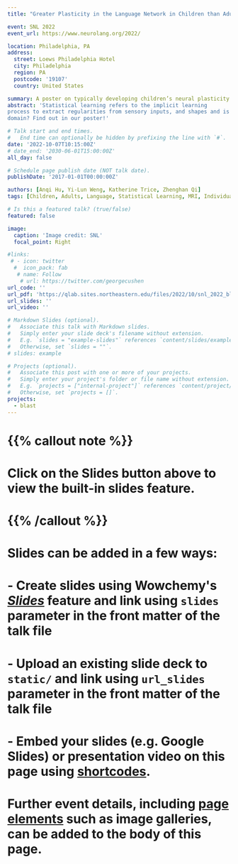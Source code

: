 ```yaml
---
title: "Greater Plasticity in the Language Network in Children than Adults During Statistical Learning"

event: SNL 2022
event_url: https://www.neurolang.org/2022/

location: Philadelphia, PA
address:
  street: Loews Philadelphia Hotel
  city: Philadelphia
  region: PA
  postcode: '19107'
  country: United States

summary: A poster on typically developing children’s neural plasticity during statistical learning.
abstract: 'Statistical learning refers to the implicit learning
process to extract regularities from sensory inputs, and shapes and is shaped in turn by language development. Furthermore, behaviorally, children learn statistical regularities much faster than adults. What are the developmental changes in the brain that underpin learning new patterns in the linguistic
domain? Find out in our poster!'

# Talk start and end times.
#   End time can optionally be hidden by prefixing the line with `#`.
date: '2022-10-07T10:15:00Z'
# date_end: '2030-06-01T15:00:00Z'
all_day: false

# Schedule page publish date (NOT talk date).
publishDate: '2017-01-01T00:00:00Z'

authors: [Anqi Hu, Yi-Lun Weng, Katherine Trice, Zhenghan Qi]
tags: [Children, Adults, Language, Statistical Learning, MRI, Individual Differences]

# Is this a featured talk? (true/false)
featured: false

image:
  caption: 'Image credit: SNL'
  focal_point: Right

#links:
 # - icon: twitter
  #  icon_pack: fab
   # name: Follow
    # url: https://twitter.com/georgecushen
url_code: ''
url_pdf: 'https://qlab.sites.northeastern.edu/files/2022/10/snl_2022_blastfmri_developmental.pdf'
url_slides: ''
url_video: ''

# Markdown Slides (optional).
#   Associate this talk with Markdown slides.
#   Simply enter your slide deck's filename without extension.
#   E.g. `slides = "example-slides"` references `content/slides/example-slides.md`.
#   Otherwise, set `slides = ""`.
# slides: example

# Projects (optional).
#   Associate this post with one or more of your projects.
#   Simply enter your project's folder or file name without extension.
#   E.g. `projects = ["internal-project"]` references `content/project/deep-learning/index.md`.
#   Otherwise, set `projects = []`.
projects:
  - blast
---
```


# {{% callout note %}}
# Click on the **Slides** button above to view the built-in slides feature.
# {{% /callout %}}

# Slides can be added in a few ways:

# - **Create** slides using Wowchemy's [_Slides_](https://wowchemy.com/docs/managing-content/#create-slides) feature and link using `slides` parameter in the front matter of the talk file
# - **Upload** an existing slide deck to `static/` and link using `url_slides` parameter in the front matter of the talk file
# - **Embed** your slides (e.g. Google Slides) or presentation video on this page using [shortcodes](https://wowchemy.com/docs/writing-markdown-latex/).
# 
# Further event details, including [page elements](https://wowchemy.com/docs/writing-markdown-latex/) such as image galleries, can be added to the body of this page.
